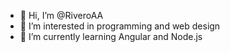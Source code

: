 - 👋 Hi, I’m @RiveroAA
- 👀 I’m interested in programming and web design
- 🌱 I’m currently learning Angular and Node.js

<!---
RiveroAA/RiveroAA is a ✨ special ✨ repository because its `README.md` (this file) appears on your GitHub profile.
You can click the Preview link to take a look at your changes.
--->
